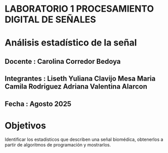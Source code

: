 # LABORATORIO 1 PROCESAMIENTO DIGITAL DE SEÑALES
# Análisis estadístico de la señal 
## Docente : Carolina Corredor Bedoya
## Integrantes : Liseth Yuliana Clavijo Mesa                                                                                                                                                                                      Maria Camila Rodriguez                                                                                                                                                                                           Adriana Valentina Alarcon 
## Fecha : Agosto 2025
# Objetivos
Identificar los estadísticos que describen una señal biomédica, obtenerlos a partir de algoritmos de programación y mostrarlos. 
